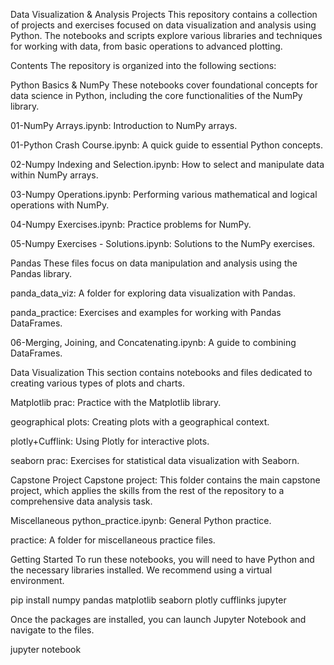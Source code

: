 Data Visualization & Analysis Projects
This repository contains a collection of projects and exercises focused on data visualization and analysis using Python. The notebooks and scripts explore various libraries and techniques for working with data, from basic operations to advanced plotting.

Contents
The repository is organized into the following sections:

Python Basics & NumPy
These notebooks cover foundational concepts for data science in Python, including the core functionalities of the NumPy library.

01-NumPy Arrays.ipynb: Introduction to NumPy arrays.

01-Python Crash Course.ipynb: A quick guide to essential Python concepts.

02-Numpy Indexing and Selection.ipynb: How to select and manipulate data within NumPy arrays.

03-Numpy Operations.ipynb: Performing various mathematical and logical operations with NumPy.

04-Numpy Exercises.ipynb: Practice problems for NumPy.

05-Numpy Exercises - Solutions.ipynb: Solutions to the NumPy exercises.

Pandas
These files focus on data manipulation and analysis using the Pandas library.

panda_data_viz: A folder for exploring data visualization with Pandas.

panda_practice: Exercises and examples for working with Pandas DataFrames.

06-Merging, Joining, and Concatenating.ipynb: A guide to combining DataFrames.

Data Visualization
This section contains notebooks and files dedicated to creating various types of plots and charts.

Matplotlib prac: Practice with the Matplotlib library.

geographical plots: Creating plots with a geographical context.

plotly+Cufflink: Using Plotly for interactive plots.

seaborn prac: Exercises for statistical data visualization with Seaborn.

Capstone Project
Capstone project: This folder contains the main capstone project, which applies the skills from the rest of the repository to a comprehensive data analysis task.

Miscellaneous
python_practice.ipynb: General Python practice.

practice: A folder for miscellaneous practice files.

Getting Started
To run these notebooks, you will need to have Python and the necessary libraries installed. We recommend using a virtual environment.

pip install numpy pandas matplotlib seaborn plotly cufflinks jupyter

Once the packages are installed, you can launch Jupyter Notebook and navigate to the files.

jupyter notebook
